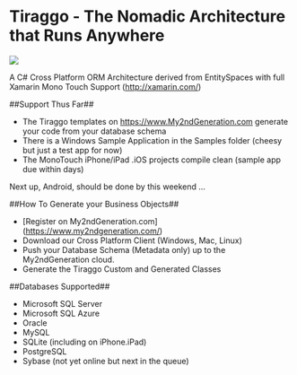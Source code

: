 Tiraggo - The Nomadic Architecture that Runs Anywhere
=======

<img src="https://raw.github.com/BrewDawg/Tiraggo/master/images/platforms.png" border="0">

A C# Cross Platform ORM Architecture derived from EntitySpaces with full Xamarin Mono Touch Support (http://xamarin.com/)

##Support Thus Far##
* The Tiraggo templates on https://www.My2ndGeneration.com generate your code from your database schema
* There is a Windows Sample Application in the Samples folder (cheesy but just a test app for now)
* The MonoTouch iPhone/iPad .iOS projects compile clean (sample app due within days)

Next up, Android, should be done by this weekend ...

##How To Generate your Business Objects##
* [Register on My2ndGeneration.com] (https://www.my2ndgeneration.com/)
* Download our Cross Platform Client (Windows, Mac, Linux)
* Push your Database Schema (Metadata only) up to the My2ndGeneration cloud.
* Generate the Tiraggo Custom and Generated Classes

##Databases Supported##
* Microsoft SQL Server
* Microsoft SQL Azure
* Oracle
* MySQL
* SQLite (including on iPhone.iPad)
* PostgreSQL
* Sybase (not yet online but next in the queue)
